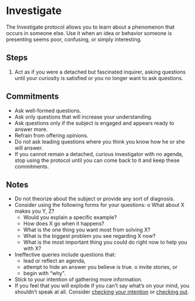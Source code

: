 # Investigate
The Investigate protocol allows you to learn about a phenomenon that occurs in someone else. Use it when an idea or behavior someone is presenting seems poor, confusing, or simply interesting.

## Steps
1. Act as if you were a detached but fascinated inquirer, asking questions until your curiosity is satisfied or you no longer want to ask questions.

## Commitments
* Ask well-formed questions.
* Ask only questions that will increase your understanding.
* Ask questions only if the subject is engaged and appears ready to answer more.
* Refrain from offering opinions.
* Do not ask leading questions where you think you know how he or she will answer.
* If you cannot remain a detached, curious investigator with no agenda, stop using the protocol until you can come back to it and keep these commitments.

## Notes
* Do not theorize about the subject or provide any sort of diagnosis.
* Consider using the following forms for your questions: o What about X makes you Y, Z?
    * Would you explain a specific example?
    * How does X go when it happens?
    * What is the one thing you want most from solving X?
    * What is the biggest problem you see regarding X now?
    * What is the most important thing you could do right now to help you with X?
* Ineffective queries include questions that:
    * lead or reflect an agenda,
    * attempt to hide an answer you believe is true. o invite stories, or
    * begin with “why".
* Stick to your intention of gathering more information.
* If you feel that you will explode if you can’t say what’s on your mind, you shouldn’t speak at all. Consider [checking your intention](intentioncheck.md) or [checking out](checkout.md).